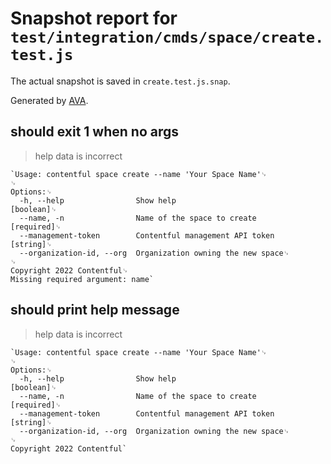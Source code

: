 # Snapshot report for `test/integration/cmds/space/create.test.js`

The actual snapshot is saved in `create.test.js.snap`.

Generated by [AVA](https://ava.li).

## should exit 1 when no args

> help data is incorrect

    `Usage: contentful space create --name 'Your Space Name'␊
    ␊
    Options:␊
      -h, --help                Show help                                  [boolean]␊
      --name, -n                Name of the space to create               [required]␊
      --management-token        Contentful management API token             [string]␊
      --organization-id, --org  Organization owning the new space␊
    ␊
    Copyright 2022 Contentful␊
    Missing required argument: name`

## should print help message

> help data is incorrect

    `Usage: contentful space create --name 'Your Space Name'␊
    ␊
    Options:␊
      -h, --help                Show help                                  [boolean]␊
      --name, -n                Name of the space to create               [required]␊
      --management-token        Contentful management API token             [string]␊
      --organization-id, --org  Organization owning the new space␊
    ␊
    Copyright 2022 Contentful`
